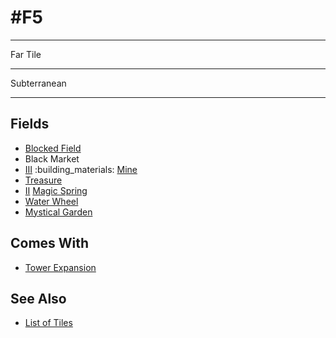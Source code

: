 # #F5

___
Far Tile
___
Subterranean
___


## Fields

- [Blocked Field](../keywords/blocked_field.md)
- Black Market
- [Ⅲ](../difficulties.md) :building_materials: [Mine](../fields/mine.md)
- [Treasure](../fields/treasure.md)
- [Ⅱ](../difficulties.md) [Magic Spring](../fields/magic_spring.md)
- [Water Wheel](../fields/water_wheel.md)
- [Mystical Garden](../fields/mystical_garden.md)


## Comes With

- [Tower Expansion](../content/tower_expansion.md)


## See Also

- [List of Tiles](index.md)
